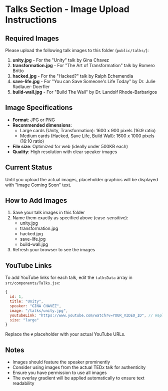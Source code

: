# Talks Section - Image Upload Instructions

## Required Images

Please upload the following talk images to this folder (`public/talks/`):

1. **unity.jpg** - For the "Unity" talk by Gina Chavez
2. **transformation.jpg** - For "The Art of Transformation" talk by Romero Britto
3. **hacked.jpg** - For the "Hacked?" talk by Ralph Echemendia
4. **save-life.jpg** - For "You can Save Someone's Life Today" by Dr. Julie Radlauer-Doerfler
5. **build-wall.jpg** - For "Build The Wall" by Dr. Landolf Rhode-Barbarigos

## Image Specifications

- **Format**: JPG or PNG
- **Recommended dimensions**: 
  - Large cards (Unity, Transformation): 1600 x 900 pixels (16:9 ratio)
  - Medium cards (Hacked, Save Life, Build Wall): 1600 x 1000 pixels (16:10 ratio)
- **File size**: Optimized for web (ideally under 500KB each)
- **Quality**: High resolution with clear speaker images

## Current Status

Until you upload the actual images, placeholder graphics will be displayed with "Image Coming Soon" text.

## How to Add Images

1. Save your talk images in this folder
2. Name them exactly as specified above (case-sensitive):
   - unity.jpg
   - transformation.jpg
   - hacked.jpg
   - save-life.jpg
   - build-wall.jpg
3. Refresh your browser to see the images

## YouTube Links

To add YouTube links for each talk, edit the `talksData` array in `src/components/Talks.jsx`:

```javascript
{
  id: 1,
  title: "Unity",
  speaker: "GINA CHAVEZ",
  image: "/talks/unity.jpg",
  youtubeLink: "https://www.youtube.com/watch?v=YOUR_VIDEO_ID", // Replace with actual link
  size: "large"
}
```

Replace the `#` placeholder with your actual YouTube URLs.

## Notes

- Images should feature the speaker prominently
- Consider using images from the actual TEDx talk for authenticity
- Ensure you have permission to use all images
- The overlay gradient will be applied automatically to ensure text readability

